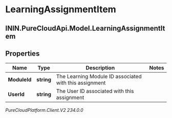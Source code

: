 # LearningAssignmentItem

## ININ.PureCloudApi.Model.LearningAssignmentItem

## Properties

|Name | Type | Description | Notes|
|------------ | ------------- | ------------- | -------------|
| **ModuleId** | **string** | The Learning Module ID associated with this assignment | |
| **UserId** | **string** | The User ID associated with this assignment | |



_PureCloudPlatform.Client.V2 234.0.0_
